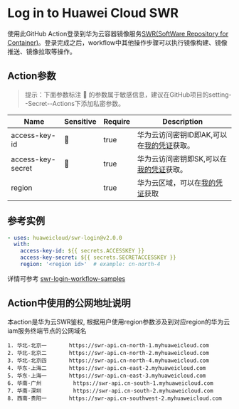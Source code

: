 # Log in to Huawei Cloud SWR
使用此GitHub Action登录到华为云容器镜像服务[SWR(SoftWare Repository for Container)](https://support.huaweicloud.com/swr/)。登录完成之后，workflow中其他操作步骤可以执行镜像构建、镜像推送、镜像拉取等操作。


## Action参数  
> 提示：下面参数标注 🔐 的参数属于敏感信息，建议在GitHub项目的setting--Secret--Actions下添加私密参数。

| Name          | Sensitive | Require | Description |
| ------------- | ------- | ------- | ----------- |
| access-key-id    |   🔐    |   true      | 华为云访问密钥ID即AK,可以在[我的凭证](https://support.huaweicloud.com/usermanual-ca/ca_01_0003.html?utm_campaign=ua&utm_content=ca&utm_term=console)获取。|
| access-key-secret    |   🔐    |    true     | 华为云访问密钥即SK,可以在[我的凭证](https://support.huaweicloud.com/usermanual-ca/ca_01_0003.html?utm_campaign=ua&utm_content=ca&utm_term=console)获取。|
| region    |           |     true   | 华为云区域，可以在[我的凭证](https://console.huaweicloud.com/iam/?locale=zh-cn#/mine/apiCredential)获取|

## 参考实例

```yaml
- uses: huaweicloud/swr-login@v2.0.0
  with:
    access-key-id: ${{ secrets.ACCESSKEY }} 
    access-key-secret: ${{ secrets.SECRETACCESSKEY }}
    region: '<region id>'  # example: cn-north-4
```
详情可参考 [swr-login-workflow-samples](https://github.com/huaweicloud/swr-login-workflow-samples)


## Action中使用的公网地址说明
本action是华为云SWR鉴权, 根据用户使用region参数涉及到对应region的华为云iam服务终端节点的公网域名
```
1. 华北-北京一	    https://swr-api.cn-north-1.myhuaweicloud.com	
2. 华北-北京二	    https://swr-api.cn-north-2.myhuaweicloud.com		
3. 华北-北京四	    https://swr-api.cn-north-4.myhuaweicloud.com
4. 华东-上海二	    https://swr-api.cn-east-2.myhuaweicloud.com	
5. 华东-上海一	    https://swr-api.cn-east-3.myhuaweicloud.com
6. 华南-广州	      https://swr-api.cn-south-1.myhuaweicloud.com	
7. 华南-深圳	      https://swr-api.cn-south-2.myhuaweicloud.com	
8. 西南-贵阳一	    https://swr-api.cn-southwest-2.myhuaweicloud.com
```
